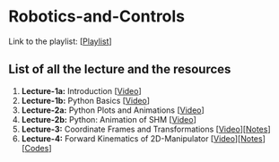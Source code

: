 # Robotics-and-Controls

Link to the playlist: [[Playlist](https://youtube.com/playlist?list=PL5HnE_lHbcogt_91Yy-5LGSsEhyLGdJ4Y&feature=shared)]

## List of all the lecture and the resources
  1. **Lecture-1a:** Introduction                          [[Video](https://youtu.be/VyPqcnUwWeY?feature=shared)]
  2. **Lecture-1b:** Python Basics                         [[Video](https://youtu.be/PM4g1GFLMzk?feature=shared)]
  3. **Lecture-2a:** Python Plots and Animations           [[Video](https://youtu.be/fvyIp7nf-Cc?feature=shared)]
  4. **Lecture-2b:** Python: Animation of SHM              [[Video](https://youtu.be/pU6gM1dK6eA?feature=shared)]
  5. **Lecture-3:**  Coordinate Frames and Transformations [[Video](https://youtu.be/FjMSA1BwlHg?feature=shared)][[Notes]()]
  6. **Lecture-4:**  Forward Kinematics of 2D-Manipulator  [[Video]()][[Notes]()][[Codes]()]

